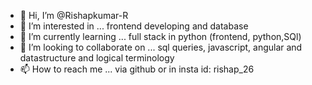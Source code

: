- 👋 Hi, I’m @Rishapkumar-R
- 👀 I’m interested in ... frontend developing and database
- 🌱 I’m currently learning ... full stack in python (frontend, python,SQl)
- 💞️ I’m looking to collaborate on ... sql queries, javascript, angular and datastructure and logical terminology
- 📫 How to reach me ...  via github or in insta id: rishap_26

<!---
Rishapkumar-R/Rishapkumar-R is a ✨ special ✨ repository because its `README.md` (this file) appears on your GitHub profile.
You can click the Preview link to take a look at your changes.
--->
